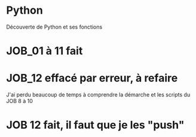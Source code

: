 # Python
Découverte de Python et ses fonctions

# JOB_01 à 11 fait
# JOB_12 effacé par erreur, à refaire

J'ai perdu beaucoup de temps à comprendre la démarche et les scripts du JOB 8 à 10

# JOB 12 fait, il faut que je les "push"
